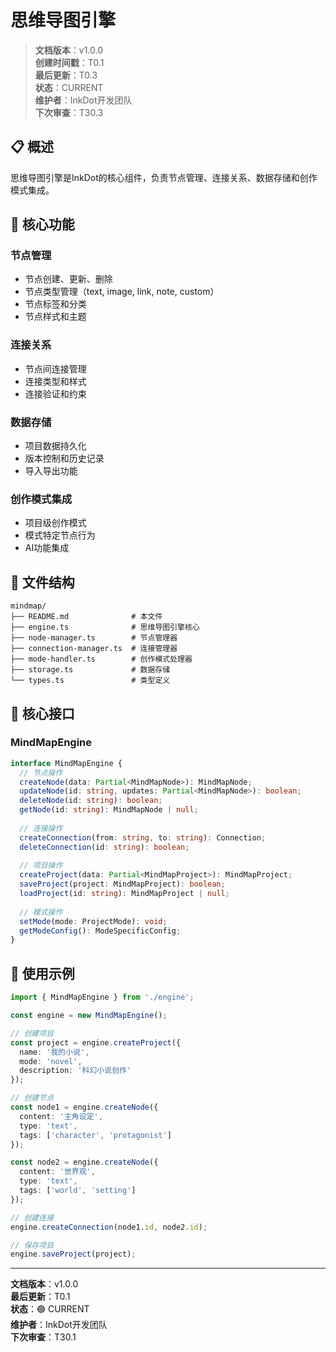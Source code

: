 # 思维导图引擎

> **文档版本**：v1.0.0  
> **创建时间戳**：T0.1  
> **最后更新**：T0.3  
> **状态**：CURRENT  
> **维护者**：InkDot开发团队  
> **下次审查**：T30.3

## 📋 概述

思维导图引擎是InkDot的核心组件，负责节点管理、连接关系、数据存储和创作模式集成。

## 🎯 核心功能

### 节点管理
- 节点创建、更新、删除
- 节点类型管理（text, image, link, note, custom）
- 节点标签和分类
- 节点样式和主题

### 连接关系
- 节点间连接管理
- 连接类型和样式
- 连接验证和约束

### 数据存储
- 项目数据持久化
- 版本控制和历史记录
- 导入导出功能

### 创作模式集成
- 项目级创作模式
- 模式特定节点行为
- AI功能集成

## 📁 文件结构

```
mindmap/
├── README.md              # 本文件
├── engine.ts              # 思维导图引擎核心
├── node-manager.ts        # 节点管理器
├── connection-manager.ts  # 连接管理器
├── mode-handler.ts        # 创作模式处理器
├── storage.ts             # 数据存储
└── types.ts               # 类型定义
```

## 🔧 核心接口

### MindMapEngine
```typescript
interface MindMapEngine {
  // 节点操作
  createNode(data: Partial<MindMapNode>): MindMapNode;
  updateNode(id: string, updates: Partial<MindMapNode>): boolean;
  deleteNode(id: string): boolean;
  getNode(id: string): MindMapNode | null;
  
  // 连接操作
  createConnection(from: string, to: string): Connection;
  deleteConnection(id: string): boolean;
  
  // 项目操作
  createProject(data: Partial<MindMapProject>): MindMapProject;
  saveProject(project: MindMapProject): boolean;
  loadProject(id: string): MindMapProject | null;
  
  // 模式操作
  setMode(mode: ProjectMode): void;
  getModeConfig(): ModeSpecificConfig;
}
```

## 🚀 使用示例

```typescript
import { MindMapEngine } from './engine';

const engine = new MindMapEngine();

// 创建项目
const project = engine.createProject({
  name: '我的小说',
  mode: 'novel',
  description: '科幻小说创作'
});

// 创建节点
const node1 = engine.createNode({
  content: '主角设定',
  type: 'text',
  tags: ['character', 'protagonist']
});

const node2 = engine.createNode({
  content: '世界观',
  type: 'text',
  tags: ['world', 'setting']
});

// 创建连接
engine.createConnection(node1.id, node2.id);

// 保存项目
engine.saveProject(project);
```

---

**文档版本**：v1.0.0  
**最后更新**：T0.1  
**状态**：🟢 CURRENT  
**维护者**：InkDot开发团队  
**下次审查**：T30.1
